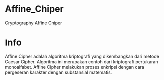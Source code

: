 # Affine_Chiper
Cryptography Affine Chiper


# Info
Affine Cipher adalah algoritma kriptografi yang dikembangkan dari metode Caesar Cipher. Algoritma ini merupakan contoh dari kriptografi pertukaran monoalfabet. Affine Cipher melakukan proses enkripsi dengan cara pergeseran karakter dengan substansial matematis. 
